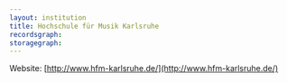 ```yaml
---
layout: institution
title: Hochschule für Musik Karlsruhe
recordsgraph: 
storagegraph: 
---
```


Website: [http://www.hfm-karlsruhe.de/](http://www.hfm-karlsruhe.de/)
